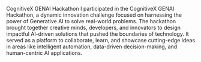 CognitiveX GENAI Hackathon
I participated in the CognitiveX GENAI Hackathon, a dynamic innovation challenge focused on harnessing the power of Generative AI to solve real-world problems. The hackathon brought together creative minds, developers, and innovators to design impactful AI-driven solutions that pushed the boundaries of technology. It served as a platform to collaborate, learn, and showcase cutting-edge ideas in areas like intelligent automation, data-driven decision-making, and human-centric AI applications.
